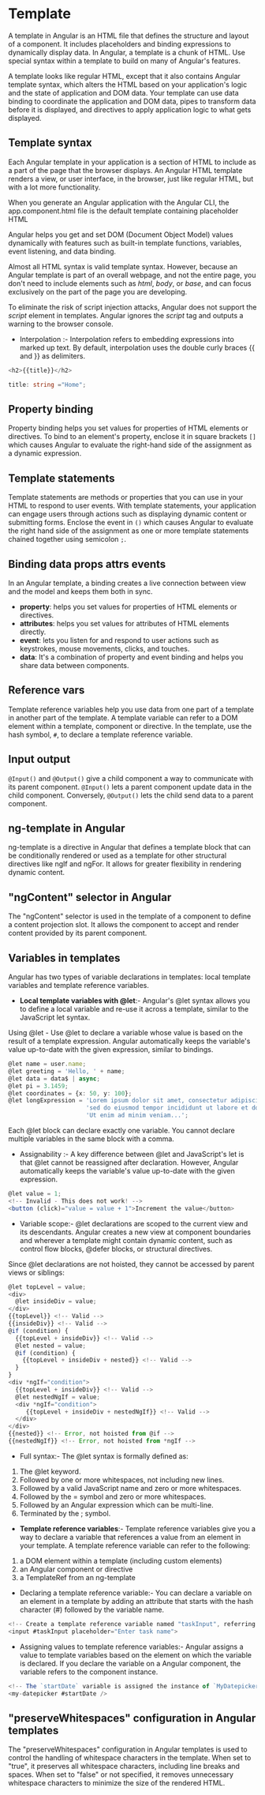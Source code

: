 # Template

A template in Angular is an HTML file that defines the structure and layout of a component. It includes placeholders and binding expressions to dynamically display data.
In Angular, a template is a chunk of HTML. Use special syntax within a template to build on many of Angular's features.

A template looks like regular HTML, except that it also contains Angular template syntax, which alters the HTML based on your application's logic and the state of application and DOM data. Your template can use data binding to coordinate the application and DOM data, pipes to transform data before it is displayed, and directives to apply application logic to what gets displayed.

## Template syntax

Each Angular template in your application is a section of HTML to include as a part of the page that the browser displays. An Angular HTML template renders a view, or user interface, in the browser, just like regular HTML, but with a lot more functionality.

When you generate an Angular application with the Angular CLI, the app.component.html file is the default template containing placeholder HTML

Angular helps you get and set DOM (Document Object Model) values dynamically with features such as built-in template functions, variables, event listening, and data binding.

Almost all HTML syntax is valid template syntax. However, because an Angular template is part of an overall webpage, and not the entire page, you don't need to include elements such as *html*, *body*, or *base*, and can focus exclusively on the part of the page you are developing.

To eliminate the risk of script injection attacks, Angular does not support the *script* element in templates. Angular ignores the *script* tag and outputs a warning to the browser console.

- Interpolation :- Interpolation refers to embedding expressions into marked up text. By default, interpolation uses the double curly braces {{ and }} as delimiters.

```ts
<h2>{{title}}</h2>

title: string ="Home";
```

## Property binding

Property binding helps you set values for properties of HTML elements or directives. To bind to an element's property, enclose it in square brackets `[]` which causes Angular to evaluate the right-hand side of the assignment as a dynamic expression.

## Template statements

Template statements are methods or properties that you can use in your HTML to respond to user events. With template statements, your application can engage users through actions such as displaying dynamic content or submitting forms. Enclose the event in `()` which causes Angular to evaluate the right hand side of the assignment as one or more template statements chained together using semicolon `;`.

## Binding data props attrs events

In an Angular template, a binding creates a live connection between view and the model and keeps them both in sync.

- **property**: helps you set values for properties of HTML elements or directives.
- **attributes**: helps you set values for attributes of HTML elements directly.
- **event**: lets you listen for and respond to user actions such as keystrokes, mouse movements, clicks, and touches.
- **data**: It's a combination of property and event binding and helps you share data between components.

## Reference vars

Template reference variables help you use data from one part of a template in another part of the template. A template variable can refer to a DOM element within a template, component or directive. In the template, use the hash symbol, `#`, to declare a template reference variable.

## Input output

`@Input()` and `@Output()` give a child component a way to communicate with its parent component. `@Input()` lets a parent component update data in the child component. Conversely, `@Output()` lets the child send data to a parent component.

## ng-template in Angular

ng-template is a directive in Angular that defines a template block that can be conditionally rendered or used as a template for other structural directives like ngIf
and ngFor. It allows for greater flexibility in rendering dynamic content.

## "ngContent" selector in Angular

The "ngContent" selector is used in the template of a component to define a content projection slot. It allows the component to accept and render content provided by its parent component.

## Variables in templates

Angular has two types of variable declarations in templates: local template variables and template reference variables.

- **Local template variables with @let**:- Angular's @let syntax allows you to define a local variable and re-use it across a template, similar to the JavaScript let syntax.

Using @let - Use @let to declare a variable whose value is based on the result of a template expression. Angular automatically keeps the variable's value up-to-date with the given expression, similar to bindings.

```ts
@let name = user.name;
@let greeting = 'Hello, ' + name;
@let data = data$ | async;
@let pi = 3.1459;
@let coordinates = {x: 50, y: 100};
@let longExpression = 'Lorem ipsum dolor sit amet, consectetur adipiscing elit ' +
                      'sed do eiusmod tempor incididunt ut labore et dolore magna ' +
                      'Ut enim ad minim veniam...';
```

Each @let block can declare exactly one variable. You cannot declare multiple variables in the same block with a comma.

- Assignability :- A key difference between @let and JavaScript's let is that @let cannot be reassigned after declaration. However, Angular automatically keeps the variable's value up-to-date with the given expression.

```ts
@let value = 1;
<!-- Invalid - This does not work! -->
<button (click)="value = value + 1">Increment the value</button>
```

- Variable scope:- @let declarations are scoped to the current view and its descendants. Angular creates a new view at component boundaries and wherever a template might contain dynamic content, such as control flow blocks, @defer blocks, or structural directives.

Since @let declarations are not hoisted, they cannot be accessed by parent views or siblings:

```ts
@let topLevel = value;
<div>
  @let insideDiv = value;
</div>
{{topLevel}} <!-- Valid -->
{{insideDiv}} <!-- Valid -->
@if (condition) {
  {{topLevel + insideDiv}} <!-- Valid -->
  @let nested = value;
  @if (condition) {
    {{topLevel + insideDiv + nested}} <!-- Valid -->
  }
}
<div *ngIf="condition">
  {{topLevel + insideDiv}} <!-- Valid -->
  @let nestedNgIf = value;
  <div *ngIf="condition">
     {{topLevel + insideDiv + nestedNgIf}} <!-- Valid -->
  </div>
</div>
{{nested}} <!-- Error, not hoisted from @if -->
{{nestedNgIf}} <!-- Error, not hoisted from *ngIf -->
```

- Full syntax:- The @let syntax is formally defined as:

1. The @let keyword.
2. Followed by one or more whitespaces, not including new lines.
3. Followed by a valid JavaScript name and zero or more whitespaces.
4. Followed by the = symbol and zero or more whitespaces.
5. Followed by an Angular expression which can be multi-line.
6. Terminated by the ; symbol.

- **Template reference variables**:- Template reference variables give you a way to declare a variable that references a value from an element in your template.
A template reference variable can refer to the following:

1. a DOM element within a template (including custom elements)
2. an Angular component or directive
3. a TemplateRef from an ng-template

- Declaring a template reference variable:- You can declare a variable on an element in a template by adding an attribute that starts with the hash character (#) followed by the variable name.

```ts
<!-- Create a template reference variable named "taskInput", referring to the HTMLInputElement. -->
<input #taskInput placeholder="Enter task name">
```

- Assigning values to template reference variables:- Angular assigns a value to template variables based on the element on which the variable is declared.
If you declare the variable on a Angular component, the variable refers to the component instance.

```ts
<!-- The `startDate` variable is assigned the instance of `MyDatepicker`. -->
<my-datepicker #startDate />
```

## "preserveWhitespaces" configuration in Angular templates

The "preserveWhitespaces" configuration in Angular templates is used to control the handling of whitespace characters in the template. When set to "true", it preserves
all whitespace characters, including line breaks and spaces. When set to "false" or not specified, it removes unnecessary whitespace characters to minimize the size of the rendered HTML.
